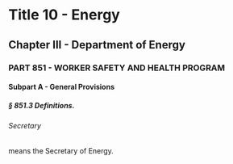 
# Title 10 - Energy
## Chapter III - Department of Energy
### PART 851 - WORKER SAFETY AND HEALTH PROGRAM
#### Subpart A - General Provisions
##### § 851.3 Definitions.
###### Secretary

means the Secretary of Energy.
